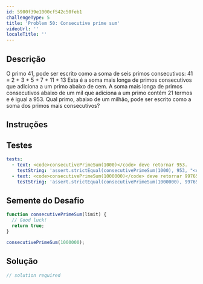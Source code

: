 ```yaml
---
id: 5900f39e1000cf542c50feb1
challengeType: 5
title: 'Problem 50: Consecutive prime sum'
videoUrl: ''
localeTitle: ''
---
```


## Descrição
<section id="description"> O primo 41, pode ser escrito como a soma de seis primos consecutivos: 41 = 2 + 3 + 5 + 7 + 11 + 13 Esta é a soma mais longa de primos consecutivos que adiciona a um primo abaixo de cem. A soma mais longa de primos consecutivos abaixo de um mil que adiciona a um primo contém 21 termos e é igual a 953. Qual primo, abaixo de um milhão, pode ser escrito como a soma dos primos mais consecutivos? </section>

## Instruções
<section id="instructions">
</section>

## Testes
<section id='tests'>

```yml
tests:
  - text: <code>consecutivePrimeSum(1000)</code> deve retornar 953.
    testString: 'assert.strictEqual(consecutivePrimeSum(1000), 953, "<code>consecutivePrimeSum(1000)</code> should return 953.");'
  - text: <code>consecutivePrimeSum(1000000)</code> deve retornar 997651.
    testString: 'assert.strictEqual(consecutivePrimeSum(1000000), 997651, "<code>consecutivePrimeSum(1000000)</code> should return 997651.");'

```

</section>

## Semente do Desafio
<section id='challengeSeed'>

<div id='js-seed'>

```js
function consecutivePrimeSum(limit) {
  // Good luck!
  return true;
}

consecutivePrimeSum(1000000);

```

</div>



</section>

## Solução
<section id='solution'>

```js
// solution required
```
</section>
